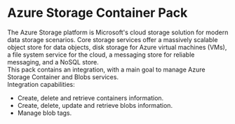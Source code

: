 # Azure Storage Container Pack

The Azure Storage platform is Microsoft's cloud storage solution for modern data storage scenarios. Core storage
services offer a massively scalable object store for data objects, disk storage for Azure virtual machines (VMs), a file
system service for the cloud, a messaging store for reliable messaging, and a NoSQL store.
<br>
This pack contains an integration, with a main goal to manage Azure Storage Container and Blobs services.<br>
Integration capabilities:

- Create, delete and retrieve containers information.
- Create, delete, update and retrieve blobs information.
- Manage blob tags.